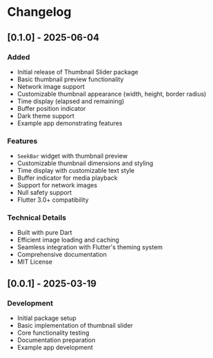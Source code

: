 # Changelog

## [0.1.0] - 2025-06-04

### Added
- Initial release of Thumbnail Slider package
- Basic thumbnail preview functionality
- Network image support
- Customizable thumbnail appearance (width, height, border radius)
- Time display (elapsed and remaining)
- Buffer position indicator
- Dark theme support
- Example app demonstrating features

### Features
- `SeekBar` widget with thumbnail preview
- Customizable thumbnail dimensions and styling
- Time display with customizable text style
- Buffer indicator for media playback
- Support for network images
- Null safety support
- Flutter 3.0+ compatibility

### Technical Details
- Built with pure Dart
- Efficient image loading and caching
- Seamless integration with Flutter's theming system
- Comprehensive documentation
- MIT License

## [0.0.1] - 2025-03-19

### Development
- Initial package setup
- Basic implementation of thumbnail slider
- Core functionality testing
- Documentation preparation
- Example app development 